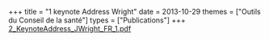 +++
title = "1 keynote Address Wright"
date = 2013-10-29
themes = ["Outils du Conseil de la santé"]
types = ["Publications"]
+++
[2\_KeynoteAddress\_JWright\_FR\_1.pdf](/files/2_KeynoteAddress_JWright_FR_1.pdf)
